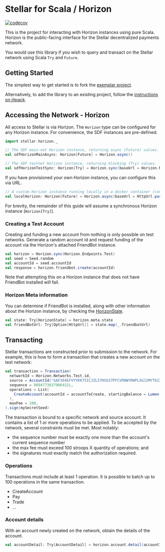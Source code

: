 # Stellar for Scala / Horizon

[![codecov](https://codecov.io/gh/Synesso/scala-stellar/branch/master/graph/badge.svg)](https://codecov.io/gh/Synesso/scala-stellar)

This is the project for interacting with Horizon instances using pure Scala. Horizon is the public-facing interface
for the Stellar decentralized payments network.

You would use this library if you wish to query and transact on the Stellar network using Scala `Try` and `Future`.

## Getting Started

The simplest way to get started is to fork the [exemplar project](https://github.com/Synesso/scala-stellar-horizon-exemplar).

Alternatively, to add the library to an existing project, follow the [instructions on jitpack](https://jitpack.io/#synesso/scala-stellar/).

## Accessing the Network - Horizon

All access to Stellar is via Horizon. The `Horizon` type can be configured for any Horizon instance. For convenience,
the SDF instances are pre-defined.

```scala
import stellar.horizon._

// The SDF main-net Horizon instance, returning async (Future) values.
val sdfHorizonMainAsync: Horizon[Future] = Horizon.async()

// The SDF testnet Horizon instance, returning blocking (Try) values.
val sdfHorizonTestSync: Horizon[Try] = Horizon.sync(baseUrl = Horizon.Networks.Test)
````

 If you have provisioned your own Horizon instance, you can configure this via URL.
```scala
// A custom Horizon instance running locally in a docker container (configured separately).
val localHorizon: Horizon[Future] = Horizon.async(baseUrl = HttpUrl.parse("http://localhost:8000/"))
```

For brevity, the remainder of this guide will assume a synchronous Horizon instance (`Horizon[Try]`).

### Creating a Test Account

Creating and funding a new account from nothing is only possible on test networks. Generate a random account id and
request funding of the account via the Horizon's attached FriendBot instance.

```scala
val horizon = Horizon.sync(Horizon.Endpoints.Test)
val seed = Seed.random
val accountId = seed.accountId
val response = horizon.friendbot.create(accountId)
```

Note that attempting this on a Horizon instance that does not have FriendBot installed will fail.

### Horizon Meta information

You can determine if FriendBot is installed, along with other information about the Horizon instance, by checking the
[HorizonState](https://synesso.github.io/scala-stellar/api/stellar/horizon/HorizonState.html).

```scala
val state: Try[HorizonState] = horizon.meta.state
val friendBotUrl: Try[Option[HttpUrl]] = state.map(_.friendbotUrl)
```

## Transacting

Stellar transactions are constructed prior to submission to the network. For example, this is how to form a transaction
that creates a new account on the test network:

```scala
val transaction = Transaction(
  networkId = Horizon.Networks.Test.id,
  source = AccountId("GAF364EFVYYKK75ICJZL57HVG37PFCVRNWYRWPLXGJ2MYT622EQJ3RRR"),
  sequence = 9094773637906432L,
  operations = List(
    CreateAccount(accountId = accountToCreate, startingBalance = Lumen(5).units)
  ),
  maxFee = 100,
).sign(mySecretSeed)
```

The transaction is bound to a specific network and source account. It contains a list of 1 or more operations to be
applied. To be accepted by the network, several constraints must be met. Most notably:

* the sequence number must be exactly one more than the account's current sequence number
* the max fee must exceed 100 stroops X quantity of operations; and
* the signatures must exactly match the authorization required.

### Operations

Transactions must include at least 1 operation. It is possible to batch up to 100 operations in the same transaction.

* CreateAccount
* Pay
* Trade
* ...

### Account details

With an account newly created on the network, obtain the details of the account.

```scala
val accountDetail: Try[AccountDetail] = horizon.account.detail(accountId)
```
